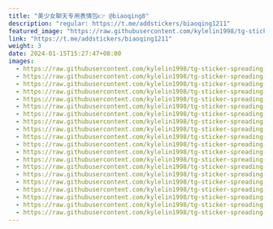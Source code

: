 ```yaml
---
title: "美少女聊天专用表情包👉 @biaoqing8"
description: "regular: https://t.me/addstickers/biaoqing1211"
featured_image: "https://raw.githubusercontent.com/kylelin1998/tg-sticker-spreading-worldwide-images/main/img/e352d9d7-187b-4a7d-90c4-a254dd1f01c6.jpg"
link: "https://t.me/addstickers/biaoqing1211"
weight: 3
date: 2024-01-15T15:27:47+08:00
images:
  - https://raw.githubusercontent.com/kylelin1998/tg-sticker-spreading-worldwide-images/main/img/e352d9d7-187b-4a7d-90c4-a254dd1f01c6.jpg
  - https://raw.githubusercontent.com/kylelin1998/tg-sticker-spreading-worldwide-images/main/img/83339cde-3e36-4178-ba2c-deef7a535448.jpg
  - https://raw.githubusercontent.com/kylelin1998/tg-sticker-spreading-worldwide-images/main/img/ae1f721c-ba97-44a3-867d-956472f0bcc2.jpg
  - https://raw.githubusercontent.com/kylelin1998/tg-sticker-spreading-worldwide-images/main/img/8f325178-ee6e-4729-8f3b-1f6d7ec00e83.jpg
  - https://raw.githubusercontent.com/kylelin1998/tg-sticker-spreading-worldwide-images/main/img/95842e1b-8288-42b1-8de5-655ee27ee283.jpg
  - https://raw.githubusercontent.com/kylelin1998/tg-sticker-spreading-worldwide-images/main/img/e2baccc3-1556-48dc-bc98-3ae3f9b095a7.jpg
  - https://raw.githubusercontent.com/kylelin1998/tg-sticker-spreading-worldwide-images/main/img/ee4214eb-9980-4301-b0d3-a5f625f8f687.jpg
  - https://raw.githubusercontent.com/kylelin1998/tg-sticker-spreading-worldwide-images/main/img/488e89ad-7625-4e4d-a0f6-44966f2cbefa.jpg
  - https://raw.githubusercontent.com/kylelin1998/tg-sticker-spreading-worldwide-images/main/img/22389886-8ab0-493f-984b-f2e95906b305.jpg
  - https://raw.githubusercontent.com/kylelin1998/tg-sticker-spreading-worldwide-images/main/img/ebbdad8b-f5d2-45ae-86b5-142341592b86.jpg
  - https://raw.githubusercontent.com/kylelin1998/tg-sticker-spreading-worldwide-images/main/img/19936734-cc8e-4594-8d4d-bc1b3f47ad51.jpg
  - https://raw.githubusercontent.com/kylelin1998/tg-sticker-spreading-worldwide-images/main/img/f5215e4a-ae61-4e23-abd6-83593e573dec.jpg
  - https://raw.githubusercontent.com/kylelin1998/tg-sticker-spreading-worldwide-images/main/img/7c10df55-d086-47a2-9d64-1adf8b1dd00d.jpg
  - https://raw.githubusercontent.com/kylelin1998/tg-sticker-spreading-worldwide-images/main/img/2ca8c4d7-dbf7-4380-a025-eb54d90b7545.jpg
  - https://raw.githubusercontent.com/kylelin1998/tg-sticker-spreading-worldwide-images/main/img/2a3f08a5-f588-442f-aaf8-a5d31de3b13f.jpg
  - https://raw.githubusercontent.com/kylelin1998/tg-sticker-spreading-worldwide-images/main/img/8931da72-4800-4918-9acf-61a5a449e078.jpg
  - https://raw.githubusercontent.com/kylelin1998/tg-sticker-spreading-worldwide-images/main/img/286db1fb-c33a-45a3-8344-2f526bf5084f.jpg
  - https://raw.githubusercontent.com/kylelin1998/tg-sticker-spreading-worldwide-images/main/img/30037972-f666-44f2-9b82-1af6f83252f2.jpg
  - https://raw.githubusercontent.com/kylelin1998/tg-sticker-spreading-worldwide-images/main/img/42b55151-136d-4d10-af6b-513e3b780d3e.jpg
  - https://raw.githubusercontent.com/kylelin1998/tg-sticker-spreading-worldwide-images/main/img/4db42ac8-c61d-4816-b6be-e55ac491bac9.jpg
---
```

